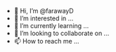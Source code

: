 - 👋 Hi, I’m @farawayD
- 👀 I’m interested in ...
- 🌱 I’m currently learning ...
- 💞️ I’m looking to collaborate on ...
- 📫 How to reach me ...

<!---
farawayD/farawayD is a ✨ special ✨ repository because its `README.md` (this file) appears on your GitHub profile.
You can click the Preview link to take a look at your changes.
--->

